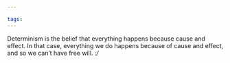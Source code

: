 ```yaml
---

tags: 
---
```


Determinism is the belief that everything happens because cause and effect. In that case, everything we do happens because of cause and effect, and so we can’t have free will. :*/*